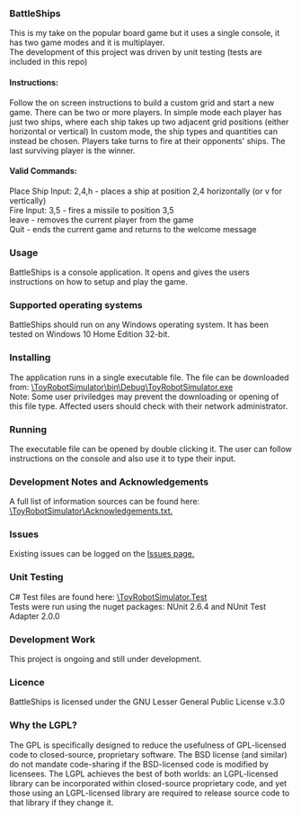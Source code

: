 <h3>BattleShips</h3>
This is my take on the popular board game but it uses a single console, it has two game modes and it is multiplayer.
<br>The development of this project was driven by unit testing (tests are included in this repo)

<h4>Instructions:</h4>
Follow the on screen instructions to build a custom grid and start a new game. There can be two or more players. In simple mode each player has just two ships, where each ship takes up two adjacent grid positions (either horizontal or vertical) In custom mode, the ship types and quantities can instead be chosen. Players take turns to fire at their opponents' ships. The last surviving player is the winner.
<br><h4>Valid Commands:</h4>
Place Ship Input: 2,4,h - places a ship at position 2,4 horizontally (or v for vertically)
<br>Fire Input: 3,5 - fires a missile to position 3,5
<br>leave - removes the current player from the game
<br>Quit - ends the current game and returns to the welcome message
<h3>Usage</h3>
BattleShips is a console application. It opens and gives the users instructions on how to setup and play the game.
<h3>Supported operating systems</h3>
BattleShips should run on any Windows operating system. It has been tested on Windows 10 Home Edition 32-bit.

<h3>Installing</h3>
The application runs in a single executable file. The file can be downloaded from: <a href = "https://github.com/jeff1978/Toy-Robot-Simulator/blob/master/ToyRobotSimulator/bin/Debug/ToyRobotSimulator.exe">\ToyRobotSimulator\bin\Debug\ToyRobotSimulator.exe</a><br>Note: Some user priviledges may prevent the downloading or opening of this file type. Affected users should check with their network administrator.

<h3>Running</h3>
The executable file can be opened by double clicking it. The user can follow instructions on the console and also use it to type their input.

<h3>Development Notes and Acknowledgements</h3>
A full list of information sources can be found here: <a href = "https://github.com/jeff1978/Toy-Robot-Simulator/blob/master/ToyRobotSimulator/Acknowledgements.txt">\ToyRobotSimulator\Acknowledgements.txt.</a>

<h3>Issues</h3>
Existing issues can be logged on the <a href = "https://github.com/jeff1978/Toy-Robot-Simulator/issues">Issues page.</a>

<h3>Unit Testing</h3>
C# Test files are found here: <a href = "https://github.com/jeff1978/Toy-Robot-Simulator/tree/master/ToyRobotSimulator.Test">\ToyRobotSimulator.Test</a>
<br>Tests were run using the nuget packages: NUnit 2.6.4 and NUnit Test Adapter 2.0.0

<h3>Development Work</h3>
This project is ongoing and still under development.

<h3>Licence</h3>
BattleShips is licensed under the GNU Lesser General Public License v.3.0

<h3>Why the LGPL?</h3>
The GPL is specifically designed to reduce the usefulness of GPL-licensed code to closed-source, proprietary software. The BSD license (and similar) do not mandate code-sharing if the BSD-licensed code is modified by licensees. The LGPL achieves the best of both worlds: an LGPL-licensed library can be incorporated within closed-source proprietary code, and yet those using an LGPL-licensed library are required to release source code to that library if they change it.
